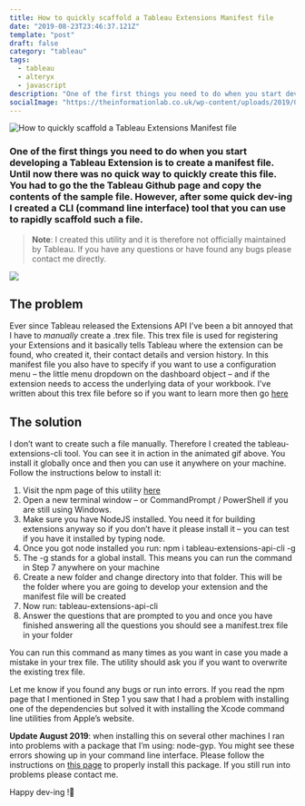 ```yaml
---
title: How to quickly scaffold a Tableau Extensions Manifest file
date: "2019-08-23T23:46:37.121Z"
template: "post"
draft: false
category: "tableau"
tags:
  - tableau
  - alteryx
  - javascript
description: "One of the first things you need to do when you start developing a Tableau Extension is to create a manifest file. Until now there was no quick way to quickly create this file. You had to go the the Tableau Github page and copy the contents of the sample file. However, after some quick dev-ing I created a CLI (command line interface) tool that you can use to rapidly scaffold such a file."
socialImage: "https://theinformationlab.co.uk/wp-content/uploads/2019/08/manifestImage.png"
---
```


![How to quickly scaffold a Tableau Extensions Manifest file](https://theinformationlab.co.uk/wp-content/uploads/2019/08/manifestImage.png)

### One of the first things you need to do when you start developing a Tableau Extension is to create a manifest file. Until now there was no quick way to quickly create this file. You had to go the the Tableau Github page and copy the contents of the sample file. However, after some quick dev-ing I created a CLI (command line interface) tool that you can use to rapidly scaffold such a file.

> **Note**: I created this utility and it is therefore not officially maintained by Tableau. If you have any questions or have found any bugs please contact me directly.

![](https://www.theinformationlab.co.uk/wp-content/uploads/2019/08/manifestGIF.gif)

## The problem

Ever since Tableau released the Extensions API I’ve been a bit annoyed that I have to _manually_ create a .trex file. This trex file is used for registering your Extensions and it basically tells Tableau where the extension can be found, who created it, their contact details and version history. In this manifest file you also have to specify if you want to use a configuration menu – the little menu dropdown on the dashboard object – and if the extension needs to access the underlying data of your workbook. I’ve written about this trex file before so if you want to learn more then go [here](https://www.theinformationlab.co.uk/2018/08/07/whats-this-new-trex-filetype/)

## The solution

I don’t want to create such a file manually. Therefore I created the tableau-extensions-cli tool. You can see it in action in the animated gif above. You install it globally once and then you can use it anywhere on your machine. Follow the instructions below to install it:

1. Visit the npm page of this utility [here](https://www.npmjs.com/package/tableau-extensions-api-cli)
2. Open a new terminal window – or CommandPrompt / PowerShell if you are still using Windows.
3. Make sure you have NodeJS installed. You need it for building extensions anyway so if you don’t have it please install it – you can test if you have it installed by typing node.
4. Once you got node installed you run: npm i tableau-extensions-api-cli -g
5. The -g stands for a global install. This means you can run the command in Step 7 anywhere on your machine
6. Create a new folder and change directory into that folder. This will be the folder where you are going to develop your extension and the manifest file will be created
7. Now run: tableau-extensions-api-cli
8. Answer the questions that are prompted to you and once you have finished answering all the questions you should see a manifest.trex file in your folder

You can run this command as many times as you want in case you made a mistake in your trex file. The utility should ask you if you want to overwrite the existing trex file.

Let me know if you found any bugs or run into errors. If you read the npm page that I mentioned in Step 1 you saw that I had a problem with installing one of the dependencies but solved it with installing the Xcode command line utilities from Apple’s website.

**Update August 2019**: when installing this on several other machines I ran into problems with a package that I’m using: node-gyp. You might see these errors showing up in your command line interface. Please follow the instructions on [this page](https://github.com/nodejs/node-gyp#installation) to properly install this package. If you still run into problems please contact me.

Happy dev-ing !👋
